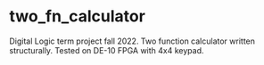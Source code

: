 # two_fn_calculator
Digital Logic term project fall 2022. Two function calculator written structurally. Tested on DE-10 FPGA with 4x4 keypad. 
